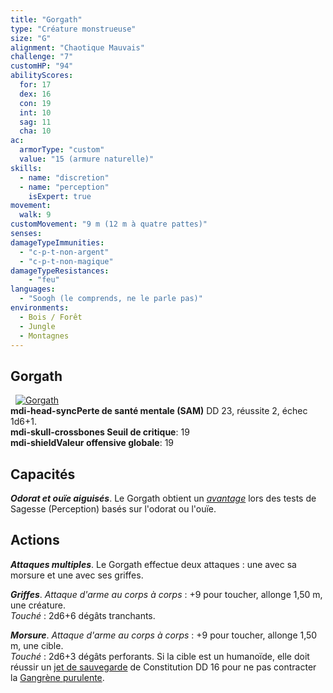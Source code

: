 ```yaml
---
title: "Gorgath"
type: "Créature monstrueuse"
size: "G"
alignment: "Chaotique Mauvais"
challenge: "7"
customHP: "94"
abilityScores:
  for: 17
  dex: 16
  con: 19
  int: 10
  sag: 11
  cha: 10
ac:
  armorType: "custom"
  value: "15 (armure naturelle)"
skills:
  - name: "discretion"
  - name: "perception"
    isExpert: true
movement:
  walk: 9
customMovement: "9 m (12 m à quatre pattes)"
senses:
damageTypeImmunities:
  - "c-p-t-non-argent"
  - "c-p-t-non-magique"
damageTypeResistances:
    - "feu"
languages:
  - "Soogh (le comprends, ne le parle pas)"
environments:
  - Bois / Forêt
  - Jungle
  - Montagnes
---
```

## Gorgath
&nbsp;
[![Gorgath](https://www.douaratil.fr/illustrations/creature-monstrueuse/gorgath300.jpeg)](https://www.douaratil.fr/illustrations/creature-monstrueuse/gorgath.jpeg)  
**<v-icon>mdi-head-sync</v-icon>Perte de santé mentale (SAM)** DD 23, réussite 2, échec 1d6+1.   
**<v-icon>mdi-skull-crossbones</v-icon> Seuil de critique**: 19        
**<v-icon>mdi-shield</v-icon>Valeur offensive globale**: 19     
## Capacités

_**Odorat et ouïe aiguisés**_. Le Gorgath obtient un [_avantage_](/utiliser-les-caracteristiques/#avantage-et-desavantage) lors des tests de Sagesse (Perception) basés sur l'odorat ou l'ouïe.

## Actions
_**Attaques multiples**_. Le Gorgath effectue deux attaques : une avec sa morsure et une avec ses griffes.

_**Griffes**_. _Attaque d'arme au corps à corps_ : +9 pour toucher, allonge 1,50 m, une créature.  
_Touché_ : 2d6+6 dégâts tranchants.

_**Morsure**_. _Attaque d'arme au corps à corps_ : +9 pour toucher, allonge 1,50 m, une cible.  
_Touché_ : 2d6+3 dégâts perforants. Si la cible est un humanoïde, elle doit réussir un [jet de sauvegarde](/utiliser-les-caracteristiques/#jets-de-sauvegarde) de Constitution DD 16 pour ne pas contracter la [Gangrène purulente](/maladies/#gangrene-purulente).

